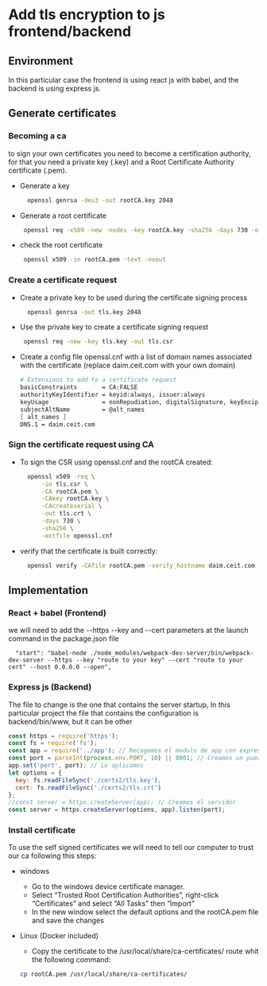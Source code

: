 # Add tls encryption to js frontend/backend

## Environment

In this particular case the frontend is using react js with babel, and the backend is using express js.

## Generate certificates

### Becoming a ca

to sign your own certificates you need to become a certification authority, for that you need a private key (.key) and a Root Certificate Authority certificate (.pem).

- Generate a key

  ``` sh
    openssl genrsa -des3 -out rootCA.key 2048
    ```

- Generate a root certificate

  ``` sh
   openssl req -x509 -new -nodes -key rootCA.key -sha256 -days 730 -out rootCA.pem
    ```

- check the root certificate

  ``` sh
   openssl x509 -in rootCA.pem -text -noout
    ```

### Create a certificate request

- Create a private key to be used during the certificate signing process

  ``` sh
    openssl genrsa -out tls.key 2048
    ```

- Use the private key to create a certificate signing request

  ``` sh
   openssl req -new -key tls.key -out tls.csr
    ```

- Create a config file openssl.cnf with a list of domain names associated with the certificate (replace daim.ceit.com with your own domain)
  ``` sh
  # Extensions to add to a certificate request
  basicConstraints       = CA:FALSE
  authorityKeyIdentifier = keyid:always, issuer:always
  keyUsage               = nonRepudiation, digitalSignature, keyEncipherment, dataEncipherment
  subjectAltName         = @alt_names
  [ alt_names ]
  DNS.1 = daim.ceit.com
    ```

### Sign the certificate request using CA

- To sign the CSR using openssl.cnf and the rootCA created:

  ``` sh
    openssl x509 -req \
        -in tls.csr \
        -CA rootCA.pem \
        -CAkey rootCA.key \
        -CAcreateserial \
        -out tls.crt \
        -days 730 \
        -sha256 \
        -extfile openssl.cnf
    ```

- verify that the certificate is built correctly:

  ``` sh
    openssl verify -CAfile rootCA.pem -verify_hostname daim.ceit.com tls.crt
    ```

## Implementation

### React + babel (Frontend)

 we will need to add the --https --key and --cert parameters at the launch command in the package.json file

  ```console
    "start": "babel-node ./node_modules/webpack-dev-server/bin/webpack-dev-server --https --key "route to your key" --cert "route to your cert" --host 0.0.0.0 --open",
  ```
### Express js (Backend)

  The file to change is the one that contains the server startup, In this particular project the file that contains the configuration is backend/bin/www, but it can be other

  ```js
  const https = require('https');
  const fs = require('fs');
  const app = require('../app'); // Recogemos el modulo de app con express
  const port = parseInt(process.env.PORT, 10) || 8001; // Creamos un puerto
  app.set('port', port); // Lo aplicamos
  let options = {
    key: fs.readFileSync('./certs2/tls.key'),
    cert: fs.readFileSync('./certs2/tls.crt')
  };
  //const server = https.createServer(app); // Creamos el servidor
  const server = https.createServer(options, app).listen(port);
  ```

### Install certificate

To use the self signed certificates we will need to tell our computer to trust our ca following this steps:

- windows
    - Go to the windows device certificate manager.
    - Select “Trusted Root Certification Authorities”, right-click “Certificates” and select “All Tasks” then “Import”
    - In the new window select the default options and the rootCA.pem file and save the changes
- Linux (Docker included)
    - Copy the certificate to the /usr/local/share/ca-certificates/ route whit the following command:

    ```sh
    cp rootCA.pem /usr/local/share/ca-certificates/
    ```
